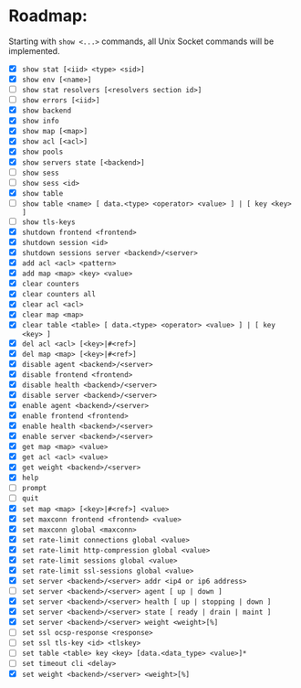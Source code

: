 Roadmap:
========
Starting with `show <...>` commands, all Unix Socket commands will be implemented.

- [x] `show stat [<iid> <type> <sid>]`
- [x] `show env [<name>]`
- [ ] `show stat resolvers [<resolvers section id>]`
- [ ] `show errors [<iid>]`
- [x] `show backend`
- [x] `show info`
- [x] `show map [<map>]`
- [x] `show acl [<acl>]`
- [x] `show pools`
- [x] `show servers state [<backend>]`
- [ ] `show sess`
- [ ] `show sess <id>`
- [x] `show table`
- [ ] `show table <name> [ data.<type> <operator> <value> ] | [ key <key> ]`
- [ ] `show tls-keys`
- [x] `shutdown frontend <frontend>`
- [x] `shutdown session <id>`
- [x] `shutdown sessions server <backend>/<server>`
- [x] `add acl <acl> <pattern>`
- [x] `add map <map> <key> <value>`
- [x] `clear counters`
- [x] `clear counters all`
- [x] `clear acl <acl>`
- [x] `clear map <map>`
- [x] `clear table <table> [ data.<type> <operator> <value> ] | [ key <key> ]`
- [x] `del acl <acl> [<key>|#<ref>]`
- [x] `del map <map> [<key>|#<ref>]`
- [x] `disable agent <backend>/<server>`
- [x] `disable frontend <frontend>`
- [x] `disable health <backend>/<server>`
- [x] `disable server <backend>/<server>`
- [x] `enable agent <backend>/<server>`
- [x] `enable frontend <frontend>`
- [x] `enable health <backend>/<server>`
- [x] `enable server <backend>/<server>`
- [x] `get map <map> <value>`
- [x] `get acl <acl> <value>`
- [x] `get weight <backend>/<server>`
- [x] `help`
- [ ] `prompt`
- [ ] `quit`
- [x] `set map <map> [<key>|#<ref>] <value>`
- [x] `set maxconn frontend <frontend> <value>`
- [x] `set maxconn global <maxconn>`
- [x] `set rate-limit connections global <value>`
- [x] `set rate-limit http-compression global <value>`
- [x] `set rate-limit sessions global <value>`
- [x] `set rate-limit ssl-sessions global <value>`
- [x] `set server <backend>/<server> addr <ip4 or ip6 address>`
- [ ] `set server <backend>/<server> agent [ up | down ]`
- [x] `set server <backend>/<server> health [ up | stopping | down ]`
- [x] `set server <backend>/<server> state [ ready | drain | maint ]`
- [x] `set server <backend>/<server> weight <weight>[%]`
- [ ] `set ssl ocsp-response <response>`
- [ ] `set ssl tls-key <id> <tlskey>`
- [ ] `set table <table> key <key> [data.<data_type> <value>]*`
- [ ] `set timeout cli <delay>`
- [x] `set weight <backend>/<server> <weight>[%]`
